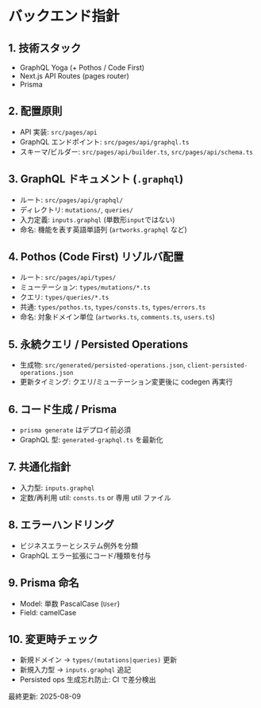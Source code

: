 # バックエンド指針

## 1. 技術スタック
- GraphQL Yoga (+ Pothos / Code First)
- Next.js API Routes (pages router)
- Prisma

## 2. 配置原則
- API 実装: `src/pages/api`
- GraphQL エンドポイント: `src/pages/api/graphql.ts`
- スキーマ/ビルダー: `src/pages/api/builder.ts`, `src/pages/api/schema.ts`

## 3. GraphQL ドキュメント (`.graphql`)
- ルート: `src/pages/api/graphql/`
- ディレクトリ: `mutations/`, `queries/`
- 入力定義: `inputs.graphql` (単数形`input`ではない)
- 命名: 機能を表す英語単語列 (`artworks.graphql` など)

## 4. Pothos (Code First) リゾルバ配置
- ルート: `src/pages/api/types/`
- ミューテーション: `types/mutations/*.ts`
- クエリ: `types/queries/*.ts`
- 共通: `types/pothos.ts`, `types/consts.ts`, `types/errors.ts`
- 命名: 対象ドメイン単位 (`artworks.ts`, `comments.ts`, `users.ts`)

## 5. 永続クエリ / Persisted Operations
- 生成物: `src/generated/persisted-operations.json`, `client-persisted-operations.json`
- 更新タイミング: クエリ/ミューテーション変更後に codegen 再実行

## 6. コード生成 / Prisma
- `prisma generate` はデプロイ前必須
- GraphQL 型: `generated-graphql.ts` を最新化

## 7. 共通化指針
- 入力型: `inputs.graphql`
- 定数/再利用 util: `consts.ts` or 専用 util ファイル

## 8. エラーハンドリング
- ビジネスエラーとシステム例外を分類
- GraphQL エラー拡張にコード/種類を付与

## 9. Prisma 命名
- Model: 単数 PascalCase (`User`)
- Field: camelCase

## 10. 変更時チェック
- 新規ドメイン → `types/(mutations|queries)` 更新
- 新規入力型 → `inputs.graphql` 追記
- Persisted ops 生成忘れ防止: CI で差分検出

最終更新: 2025-08-09
